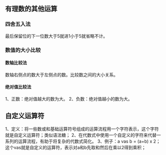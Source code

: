 ## 有理数的其他运算

### 四舍五入法
最后保留位的下一位数大于5就进1小于5就省略不计。

### 数值的大小比较

#### 数轴比较法
数轴右侧点的数大于左侧点的数。比较数之间的大小关系。

#### 绝对值比较法
1、正数：绝对值越大的数为大。
2、负数：绝对值越小的数为大。

## 自定义运算符
1、定义：将一些数或和基础运算符号组成的运算流程用一个字符表示，这个字符就是自定义运算符；类似语法糖；
2、在代数式中使用一个自定义的字符来代替一系列的运算流程，有助于将复杂的代数式简化。
3、例子：a vas b = (a+b) x 2；这个vas就是自定义的运算符，表示对a和b先取和然后在乘以2得到乘积；